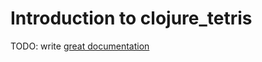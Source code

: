 # Introduction to clojure_tetris

TODO: write [great documentation](http://jacobian.org/writing/what-to-write/)
